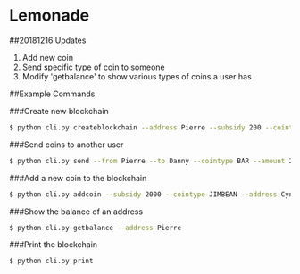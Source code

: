 # Lemonade

##20181216 Updates
1. Add new coin
2. Send specific type of coin to someone
3. Modify 'getbalance' to show various types of coins a user has 

##Example Commands

###Create new blockchain
```bash
$ python cli.py createblockchain --address Pierre --subsidy 200 --cointype BAR
```

###Send coins to another user
```bash
$ python cli.py send --from Pierre --to Danny --cointype BAR --amount 20
```

###Add a new coin to the blockchain
```bash
$ python cli.py addcoin --subsidy 2000 --cointype JIMBEAN --address Cynthia
```

###Show the balance of an address
```bash
$ python cli.py getbalance --address Pierre
```

###Print the blockchain
```bash
$ python cli.py print
```
